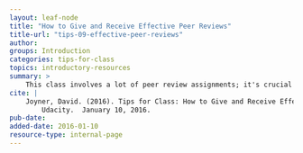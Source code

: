 ```yaml
---
layout: leaf-node
title: "How to Give and Receive Effective Peer Reviews"
title-url: "tips-09-effective-peer-reviews"
author: 
groups: Introduction
categories: tips-for-class
topics: introductory-resources
summary: >
    This class involves a lot of peer review assignments; it's crucial to understand how to give and receive effective peer reviews.
cite: |
    Joyner, David. (2016). Tips for Class: How to Give and Receive Effective Peer Reviews.
        Udacity.  January 10, 2016.
pub-date: 
added-date: 2016-01-10
resource-type: internal-page
---
```


